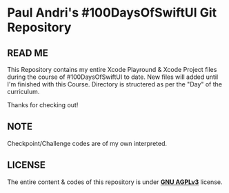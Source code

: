 # Paul Andri's #100DaysOfSwiftUI Git Repository

## READ ME
This Repository contains my entire Xcode Playround & Xcode Project files during the course of #100DaysOfSwiftUI to date.
New files will added until I'm finished with this Course. Directory is structered as per the "Day" of the curriculum.

Thanks for checking out!

## NOTE
Checkpoint/Challenge codes are of my own interpreted.

## LICENSE
The entire content & codes of this repository is under [**GNU AGPLv3**](LICENSE.MD) license.

